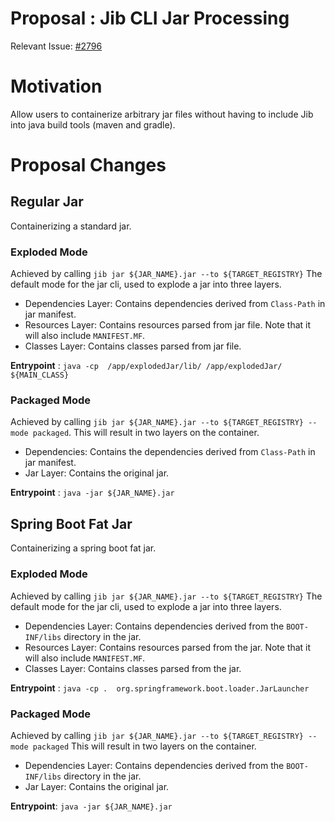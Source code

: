 # Proposal : Jib CLI Jar Processing 

Relevant Issue: [#2796](https://github.com/GoogleContainerTools/jib/issues/2796)

# Motivation 
Allow users to containerize arbitrary jar files without having to include Jib into java build tools (maven and gradle).

# Proposal Changes

##  Regular Jar 
Containerizing a standard jar. 

### Exploded Mode
Achieved by calling `jib jar ${JAR_NAME}.jar --to ${TARGET_REGISTRY}`
The default mode for the jar cli, used to explode a jar into three layers.  
- Dependencies Layer: Contains dependencies derived from `Class-Path` in jar manifest.
- Resources Layer: Contains resources parsed from jar file. Note that it will also include `MANIFEST.MF`.
- Classes Layer: Contains classes parsed from jar file. 

**Entrypoint** : `java -cp  /app/explodedJar/lib/ /app/explodedJar/ ${MAIN_CLASS}`

### Packaged Mode
Achieved by calling `jib jar ${JAR_NAME}.jar --to ${TARGET_REGISTRY} --mode packaged`.
This will result in two layers on the container.
- Dependencies:  Contains the dependencies derived from `Class-Path` in jar manifest.
- Jar Layer: Contains the original jar.

**Entrypoint** : `java -jar ${JAR_NAME}.jar`

## Spring Boot Fat Jar
Containerizing a spring boot fat jar. 

### Exploded Mode
Achieved by calling `jib jar ${JAR_NAME}.jar --to ${TARGET_REGISTRY}`
The default mode for the jar cli, used to explode a jar into three layers.  
- Dependencies Layer: Contains dependencies derived from the `BOOT-INF/libs` directory in the jar.
- Resources Layer: Contains resources parsed from the jar. Note that it will also include `MANIFEST.MF`.
- Classes Layer: Contains classes parsed from the jar.

**Entrypoint** : `java -cp .  org.springframework.boot.loader.JarLauncher`

### Packaged Mode
Achieved by   calling `jib jar ${JAR_NAME}.jar --to ${TARGET_REGISTRY} --mode packaged`
This will result in two layers on the container. 
- Dependencies Layer: Contains dependencies derived from the `BOOT-INF/libs` directory in the jar.
- Jar Layer: Contains the original jar.

**Entrypoint**: `java -jar ${JAR_NAME}.jar`